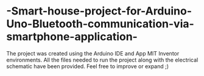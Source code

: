 # -Smart-house-project-for-Arduino-Uno-Bluetooth-communication-via-smartphone-application-

The project was created using the Arduino IDE and App MIT Inventor environments. All the files needed to run the project along with the electrical schematic have been provided. Feel free to improve or expand ;)
